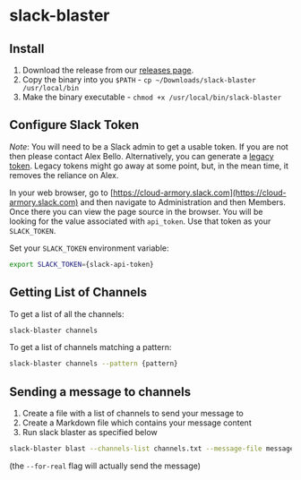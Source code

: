 # slack-blaster

## Install

1. Download the release from our [releases page](https://github.com/armory-io/slack-blaster/releases).
2. Copy the binary into you `$PATH` - `cp ~/Downloads/slack-blaster /usr/local/bin`
3. Make the binary executable - `chmod +x /usr/local/bin/slack-blaster`

## Configure Slack Token

*Note*: You will need to be a Slack admin to get a usable token. If you are
not then please contact Alex Bello. Alternatively, you can generate a [legacy token](https://slack.com/help/articles/215770388). Legacy tokens might go away at some point, but, in the mean time, it removes the reliance on Alex.

In your web browser, go to [https://cloud-armory.slack.com](https://cloud-armory.slack.com)
and then navigate to Administration and then Members. Once there you can view the page
source in the browser. You will be looking for the value associated with `api_token`.
Use that token as your `SLACK_TOKEN`.

Set your `SLACK_TOKEN` environment variable:

```bash
export SLACK_TOKEN={slack-api-token}
```

## Getting List of Channels

To get a list of all the channels:

```bash
slack-blaster channels
```

To get a list of channels matching a pattern:

```bash
slack-blaster channels --pattern {pattern}
```

## Sending a message to channels

1. Create a file with a list of channels to send your message to
2. Create a Markdown file which contains your message content
3. Run slack blaster as specified below

```bash
slack-blaster blast --channels-list channels.txt --message-file message.md --for-real
```

(the `--for-real` flag will actually send the message)


